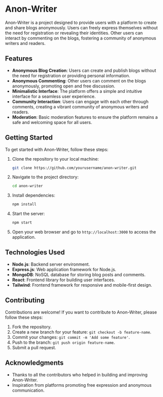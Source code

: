 # Anon-Writer

Anon-Writer is a project designed to provide users with a platform to create and share blogs anonymously. Users can freely express themselves without the need for registration or revealing their identities. Other users can interact by commenting on the blogs, fostering a community of anonymous writers and readers.

## Features

- **Anonymous Blog Creation**: Users can create and publish blogs without the need for registration or providing personal information.
- **Anonymous Commenting**: Other users can comment on the blogs anonymously, promoting open and free discussion.
- **Minimalistic Interface**: The platform offers a simple and intuitive interface for a seamless user experience.
- **Community Interaction**: Users can engage with each other through comments, creating a vibrant community of anonymous writers and readers.
- **Moderation**: Basic moderation features to ensure the platform remains a safe and welcoming space for all users.

## Getting Started

To get started with Anon-Writer, follow these steps:

1. Clone the repository to your local machine:

    ```bash
    git clone https://github.com/yourusername/anon-writer.git
    ```

2. Navigate to the project directory:

    ```bash
    cd anon-writer
    ```

3. Install dependencies:

    ```bash
    npm install
    ```

4. Start the server:

    ```bash
    npm start
    ```

5. Open your web browser and go to `http://localhost:3000` to access the application.

## Technologies Used

- **Node.js**: Backend server environment.
- **Express.js**: Web application framework for Node.js.
- **MongoDB**: NoSQL database for storing blog posts and comments.
- **React**: Frontend library for building user interfaces.
- **Tailwind**: Frontend framework for responsive and mobile-first design.

## Contributing

Contributions are welcome! If you want to contribute to Anon-Writer, please follow these steps:

1. Fork the repository.
2. Create a new branch for your feature: `git checkout -b feature-name`.
3. Commit your changes: `git commit -m 'Add some feature'`.
4. Push to the branch: `git push origin feature-name`.
5. Submit a pull request.

## Acknowledgments

- Thanks to all the contributors who helped in building and improving Anon-Writer.
- Inspiration from platforms promoting free expression and anonymous communication.
